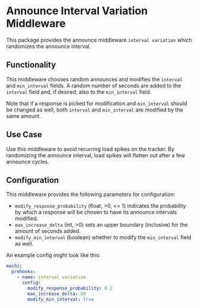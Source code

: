 # Announce Interval Variation Middleware

This package provides the announce middleware `interval variation` which randomizes the announce interval.

## Functionality

This middleware chooses random announces and modifies the `interval` and `min_interval` fields. A random number of
seconds are added to the `interval` field and, if desired, also to the `min_interval` field.

Note that if a response is picked for modification and `min_interval` should be changed as well, both `interval`
and `min_interval` are modified by the same amount.

## Use Case

Use this middleware to avoid recurring load spikes on the tracker. By randomizing the announce interval, load spikes
will flatten out after a few announce cycles.

## Configuration

This middleware provides the following parameters for configuration:

- `modify_response_probability` (float, >0, <= 1) indicates the probability by which a response will be chosen to have
  its announce intervals modified.
- `max_increase_delta` (int, >0) sets an upper boundary (inclusive) for the amount of seconds added.
- `modify_min_interval` (boolean) whether to modify the `min_interval` field as well.

An example config might look like this:

```yaml
mochi:
  prehooks:
    - name: interval variation
      config:
        modify_response_probability: 0.2
        max_increase_delta: 60
        modify_min_interval: true
```

